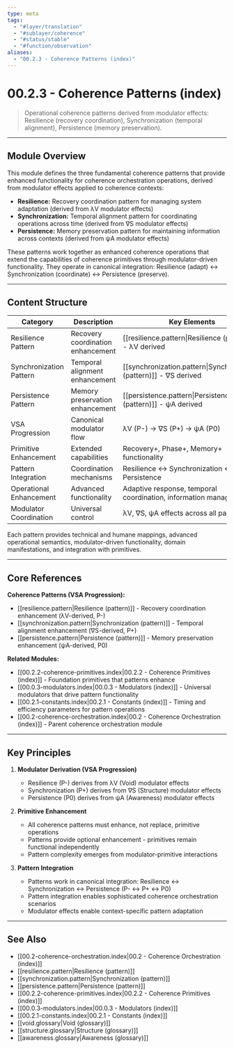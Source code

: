 ```yaml
---
type: meta
tags:
  - "#layer/translation"
  - "#sublayer/coherence"
  - "#status/stable"
  - "#function/observation"
aliases:
  - "00.2.3 - Coherence Patterns (index)"
---
```


# 00.2.3 - Coherence Patterns (index)

> Operational coherence patterns derived from modulator effects: Resilience (recovery coordination), Synchronization (temporal alignment), Persistence (memory preservation).

---

## Module Overview

This module defines the three fundamental coherence patterns that provide enhanced functionality for coherence orchestration operations, derived from modulator effects applied to coherence contexts:

- **Resilience:** Recovery coordination pattern for managing system adaptation (derived from λV modulator effects)
- **Synchronization:** Temporal alignment pattern for coordinating operations across time (derived from ∇S modulator effects)
- **Persistence:** Memory preservation pattern for maintaining information across contexts (derived from ψA modulator effects)

These patterns work together as enhanced coherence operations that extend the capabilities of coherence primitives through modulator-driven functionality. They operate in canonical integration: Resilience (adapt) ↔ Synchronization (coordinate) ↔ Persistence (preserve).

---

## Content Structure

| Category | Description | Key Elements | Polarity |
|----------|-------------|--------------|----------|
| Resilience Pattern | Recovery coordination enhancement | [[resilience.pattern\|Resilience (pattern)]] - λV derived | P- |
| Synchronization Pattern | Temporal alignment enhancement | [[synchronization.pattern\|Synchronization (pattern)]] - ∇S derived | P+ |
| Persistence Pattern | Memory preservation enhancement | [[persistence.pattern\|Persistence (pattern)]] - ψA derived | P0 |
| VSA Progression | Canonical modulator flow | λV (P-) → ∇S (P+) → ψA (P0) | P- → P+ → P0 |
| Primitive Enhancement | Extended capabilities | Recovery+, Phase+, Memory+ functionality |
| Pattern Integration | Coordination mechanisms | Resilience ↔ Synchronization ↔ Persistence |
| Operational Enhancement | Advanced functionality | Adaptive response, temporal coordination, information management |
| Modulator Coordination | Universal control | λV, ∇S, ψA effects across all patterns |

Each pattern provides technical and humane mappings, advanced operational semantics, modulator-driven functionality, domain manifestations, and integration with primitives.

---

## Core References

**Coherence Patterns (VSA Progression):**
- [[resilience.pattern\|Resilience (pattern)]] - Recovery coordination enhancement (λV-derived, P-)
- [[synchronization.pattern\|Synchronization (pattern)]] - Temporal alignment enhancement (∇S-derived, P+)
- [[persistence.pattern\|Persistence (pattern)]] - Memory preservation enhancement (ψA-derived, P0)

**Related Modules:**
- [[00.2.2-coherence-primitives.index\|00.2.2 - Coherence Primitives (index)]] - Foundation primitives that patterns enhance
- [[00.0.3-modulators.index\|00.0.3 - Modulators (index)]] - Universal modulators that drive pattern functionality
- [[00.2.1-constants.index\|00.2.1 - Constants (index)]] - Timing and efficiency parameters for pattern operations
- [[00.2-coherence-orchestration.index\|00.2 - Coherence Orchestration (index)]] - Parent coherence orchestration module

---

## Key Principles

1. **Modulator Derivation (VSA Progression)**
   - Resilience (P-) derives from λV (Void) modulator effects
   - Synchronization (P+) derives from ∇S (Structure) modulator effects
   - Persistence (P0) derives from ψA (Awareness) modulator effects

2. **Primitive Enhancement**
   - All coherence patterns must enhance, not replace, primitive operations
   - Patterns provide optional enhancement - primitives remain functional independently
   - Pattern complexity emerges from modulator-primitive interactions

3. **Pattern Integration**
   - Patterns work in canonical integration: Resilience ↔ Synchronization ↔ Persistence (P- ↔ P+ ↔ P0)
   - Pattern integration enables sophisticated coherence orchestration scenarios
   - Modulator effects enable context-specific pattern adaptation

---

## See Also

- [[00.2-coherence-orchestration.index\|00.2 - Coherence Orchestration (index)]]
- [[resilience.pattern\|Resilience (pattern)]]
- [[synchronization.pattern\|Synchronization (pattern)]]
- [[persistence.pattern\|Persistence (pattern)]]
- [[00.2.2-coherence-primitives.index\|00.2.2 - Coherence Primitives (index)]]
- [[00.0.3-modulators.index\|00.0.3 - Modulators (index)]]
- [[00.2.1-constants.index\|00.2.1 - Constants (index)]]
- [[void.glossary\|Void (glossary)]]
- [[structure.glossary\|Structure (glossary)]]
- [[awareness.glossary\|Awareness (glossary)]]